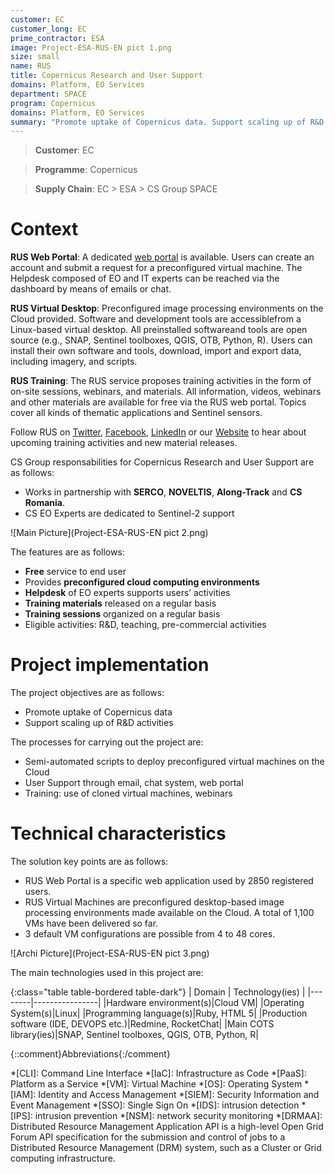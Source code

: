 ```yaml
---
customer: EC
customer_long: EC
prime_contractor: ESA
image: Project-ESA-RUS-EN pict 1.png
size: small
name: RUS
title: Copernicus Research and User Support
domains: Platform, EO Services
department: SPACE
program: Copernicus
domains: Platform, EO Services
summary: "Promote uptake of Copernicus data. Support scaling up of R&D activities"
---
```


> __Customer__\: EC

> __Programme__\: Copernicus

> __Supply Chain__\: EC > ESA >  CS Group SPACE


# Context

__RUS Web Portal__: A dedicated [web portal](https://rus-opernicus.eu) is available. Users can create an account and submit a request for a preconfigured virtual machine. The Helpdesk composed of EO and IT experts can be reached via the dashboard by means of emails or chat. 

__RUS Virtual Desktop__: Preconfigured image processing environments on the Cloud provided. Software and development tools are accessiblefrom a Linux-based virtual desktop. All preinstalled softwareand tools are open source (e.g., SNAP, Sentinel toolboxes, QGIS, OTB, Python, R). Users can install their own software and tools, download, import and export data, including imagery, and scripts.

__RUS Training__: The RUS service proposes training activities in the form of on-site sessions, webinars, and materials. 
All information, videos, webinars and other materials are available for free via the RUS web portal.
Topics cover all kinds of thematic applications and Sentinel sensors. 

Follow RUS on [Twitter](https://twitter.com/RUS_Copernicus), [Facebook](https://www.facebook.com/RUSCopernicusService/), [LinkedIn](https://www.linkedin.com/groups/8623170/) or our [Website](https://rus-training.eu/) to hear about upcoming training activities and new material releases.

CS Group responsabilities for Copernicus Research and User Support are as follows:
* Works in partnership with __SERCO__, __NOVELTIS__, __Along-Track__ and __CS Romania__.
* CS EO Experts are dedicated to Sentinel-2 support

![Main Picture](Project-ESA-RUS-EN pict 2.png)

The features are as follows:
* __Free__ service to end user
* Provides __preconfigured cloud computing environments__
* __Helpdesk__ of EO experts supports users’ activities
* __Training materials__  released on a regular basis
* __Training sessions__ organized on a regular basis
* Eligible activities: R&D, teaching, pre-commercial activities

# Project implementation

The project objectives are as follows:
* Promote uptake of Copernicus data
* Support scaling up of R&D activities

The processes for carrying out the project are:
* Semi-automated scripts to deploy preconfigured virtual machines on the Cloud
* User Support through email, chat system, web portal
* Training: use of cloned virtual machines, webinars

# Technical characteristics

The solution key points are as follows:
* RUS Web Portal is a specific web application used by 2850 registered users.
* RUS Virtual Machines are preconfigured desktop-based image processing environments made available on the Cloud. A total of 1,100 VMs have been delivered so far.
* 3 default VM configurations are possible from 4 to 48 cores.

![Archi Picture](Project-ESA-RUS-EN pict 3.png)

The main technologies used in this project are:

{:class="table table-bordered table-dark"}
| Domain | Technology(ies) |
|--------|----------------|
|Hardware environment(s)|Cloud VM|
|Operating System(s)|Linux|
|Programming language(s)|Ruby, HTML 5|
|Production software (IDE, DEVOPS etc.)|Redmine, RocketChat|
|Main COTS library(ies)|SNAP, Sentinel toolboxes, QGIS, OTB, Python, R|



{::comment}Abbreviations{:/comment}

*[CLI]: Command Line Interface
*[IaC]: Infrastructure as Code
*[PaaS]: Platform as a Service
*[VM]: Virtual Machine
*[OS]: Operating System
*[IAM]: Identity and Access Management
*[SIEM]: Security Information and Event Management
*[SSO]: Single Sign On
*[IDS]: intrusion detection
*[IPS]: intrusion prevention
*[NSM]: network security monitoring
*[DRMAA]: Distributed Resource Management Application API is a high-level Open Grid Forum API specification for the submission and control of jobs to a Distributed Resource Management (DRM) system, such as a Cluster or Grid computing infrastructure.
